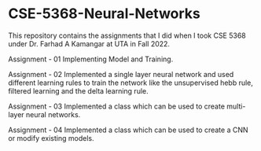 # CSE-5368-Neural-Networks
This repository contains the assignments that I did when I took CSE 5368 under Dr. Farhad A Kamangar at UTA in Fall 2022.

Assignment - 01 Implementing Model and Training.

Assignment - 02 Implemented a single layer neural network and used different learning rules to train the network like the unsupervised hebb rule, filtered learning and the delta learning rule.

Assignment - 03 Implemented a class which can be used to create multi-layer neural networks.

Assignment - 04 Implemented a class which can be used to create a CNN or modify existing models.
